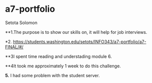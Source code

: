# a7-portfolio
Setota Solomon

**1.The purpose is to show our skills on, it will help for job interviews. 

*2. https://students.washington.edu/setots/INFO343/a7-portfolio/a7-FINAL/#/

**3I spent time reading and understading module 6.  

**4It took me approximately 1 week to do this challenge.

**5.** I had some problem with the student server. 
